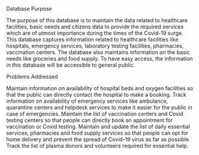 Database Purpose

The purpose of this database is to maintain the data related to healthcare facilities, basic needs and citizens data to provide the required services which are of utmost importance during the times of the Covid-19 surge. 
This database captures information related to healthcare facilities like hospitals, emergency services, laboratory testing facilities, pharmacies, vaccination centers. 
The database also maintains information on the basic needs like groceries and food supply. 
To have easy access, the information in this database will be accessible to general public.

Problems Addressed

Maintain information on availability of hospital beds and oxygen facilities so that the public can directly contact the hospital to make a booking.
Track information on availability of emergency services like ambulance, quarantine centers and helpdesk services to make it easier for the public in case of emergencies.
Maintain the list of vaccination centers and Covid testing centers so that people can directly book an appointment for vaccination or Covid testing.
Maintain and update the list of daily essential services, pharmacies and food supply services so that people can opt for home delivery and prevent the spread of Covid-19 virus as far as possible.
Track the list of plasma donors and volunteers required for essential help.

